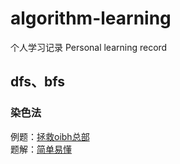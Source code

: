 # algorithm-learning
个人学习记录  Personal learning record

## dfs、bfs

### 染色法
例题：[拯救oibh总部](https://www.luogu.com.cn/problem/P1506)  
题解：[简单易懂](https://www.luogu.com.cn/blog/mengxindeboke/solution-p1506)


